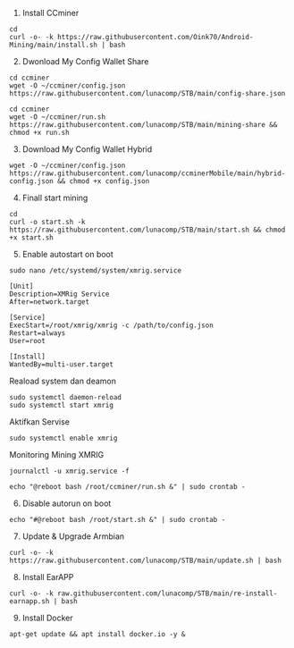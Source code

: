 1. Install CCminer

```
cd
curl -o- -k https://raw.githubusercontent.com/Oink70/Android-Mining/main/install.sh | bash
```
2. Dwonload My Config Wallet Share
```
cd ccminer
wget -O ~/ccminer/config.json https://raw.githubusercontent.com/lunacomp/STB/main/config-share.json
````
````
cd ccminer
wget -O ~/ccminer/run.sh https://raw.githubusercontent.com/lunacomp/STB/main/mining-share && chmod +x run.sh
````
3. Download My Config Wallet Hybrid

```cd ccminer
wget -O ~/ccminer/config.json https://raw.githubusercontent.com/lunacomp/ccminerMobile/main/hybrid-config.json && chmod +x config.json
```

4. Finall start mining
```
cd
curl -o start.sh -k https://raw.githubusercontent.com/lunacomp/STB/main/start.sh && chmod +x start.sh
```
5. Enable autostart on boot

```
sudo nano /etc/systemd/system/xmrig.service
```
```
[Unit]
Description=XMRig Service
After=network.target

[Service]
ExecStart=/root/xmrig/xmrig -c /path/to/config.json
Restart=always
User=root

[Install]
WantedBy=multi-user.target

```
Reaload system dan deamon
```
sudo systemctl daemon-reload
sudo systemctl start xmrig
```
Aktifkan Servise
```
sudo systemctl enable xmrig
```
Monitoring Mining XMRIG
```
journalctl -u xmrig.service -f
```

```
echo "@reboot bash /root/ccminer/run.sh &" | sudo crontab -
```

6. Disable autorun on boot
```
echo "#@reboot bash /root/start.sh &" | sudo crontab -
```
7. Update & Upgrade Armbian
```
curl -o- -k https://raw.githubusercontent.com/lunacomp/STB/main/update.sh | bash
```

8. Install EarAPP
```
curl -o- -k raw.githubusercontent.com/lunacomp/STB/main/re-install-earnapp.sh | bash

```

9. Install Docker
```
apt-get update && apt install docker.io -y &
```
